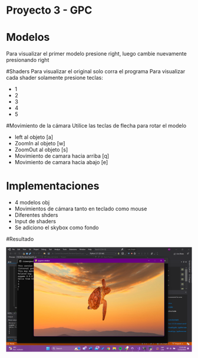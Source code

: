 # Proyecto 3 - GPC

# Modelos
Para visualizar el primer modelo presione right, luego cambie nuevamente presionando right

#Shaders
Para visualizar el original solo corra el programa
Para visualizar cada shader solamente presione teclas:
- 1
- 2
- 3
- 4
- 5

#Movimiento de la cámara
Utilice las teclas de flecha para rotar el modelo
- left al objeto [a]
- ZoomIn al objeto [w]
- ZoomOut al objeto [s]
- Movimiento de camara hacia arriba [q]
- Movimiento de camara hacia abajo [e]

# Implementaciones
- 4 modelos obj
- Movimientos de cámara tanto en teclado como mouse
- Diferentes shders
- Input de shaders
- Se adiciono el skybox como fondo

#Resultado

![Descripción de la imagen](https://github.com/Wachuuu15/Lab_Graph/blob/Project3/Screenshot%20(2744).png)

